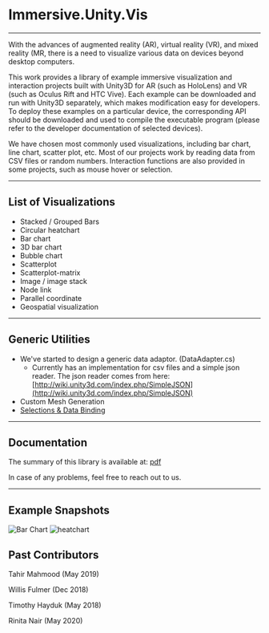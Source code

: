 # Immersive.Unity.Vis

---

With the advances of augmented reality (AR), virtual reality (VR), and mixed reality (MR, there is a need to visualize various data on devices beyond desktop computers.

This work provides a library of example immersive visualization and interaction projects built with Unity3D for AR (such as HoloLens) and VR (such as Oculus Rift and HTC Vive). Each example can be downloaded and run with Unity3D separately, which makes modification easy for developers. To deploy these examples on a particular device, the corresponding API should be downloaded and used to compile the executable program (please refer to the developer documentation of selected devices).

We have chosen most commonly used visualizations, including bar chart, line chart, scatter plot, etc. Most of our projects work by reading data from CSV files or random numbers. Interaction functions are also provided in some projects, such as mouse hover or selection.



---

## List of Visualizations

 - Stacked / Grouped Bars
 - Circular heatchart
 - Bar chart
 - 3D bar chart
 - Bubble chart
 - Scatterplot
 - Scatterplot-matrix
 - Image / image stack
 - Node link 
 - Parallel coordinate
 - Geospatial visualization

---

## Generic Utilities

- We've started to design a generic data adaptor. (DataAdapter.cs)
    - Currently has an implementation for csv files and a simple json reader. The json reader comes from here: [http://wiki.unity3d.com/index.php/SimpleJSON](http://wiki.unity3d.com/index.php/SimpleJSON)
- Custom Mesh Generation
- [Selections & Data Binding](https://github.com/ImmersiveAnalyticsUNCC/Unity.Vis/wiki/Selection-and-data-binding)

---

## Documentation

The summary of this library is available at: [pdf](https://github.com/ImmersiveAnalyticsUNCC/Immersive.Unity.Vis/blob/master/UnityVis.pdf)

In case of any problems, feel free to reach out to us.


---

## Example Snapshots

![Bar Chart](https://github.com/ImmersiveAnalyticsUNCC/Immersive.Unity.Vis/blob/master/Stacked_Bars/barChart.png)
![heatchart](https://github.com/ImmersiveAnalyticsUNCC/Immersive.Unity.Vis/blob/master/Circular_Heatchart/Circular_Heatchart_Example.png)



## Past Contributors

Tahir Mahmood (May 2019)

Willis Fulmer (Dec 2018)

Timothy Hayduk (May 2018)

Rinita Nair (May 2020)





